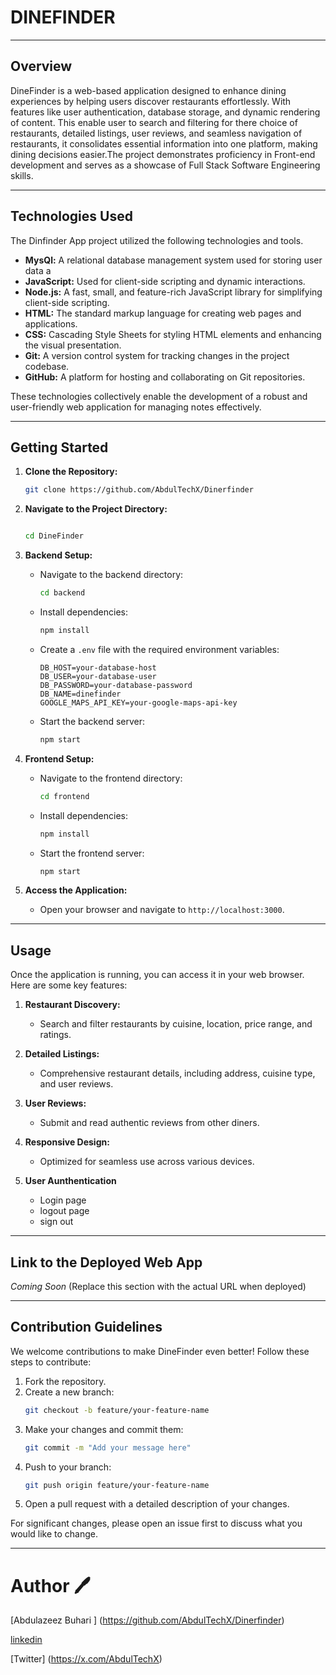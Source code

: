 # DINEFINDER

---

## Overview

DineFinder is a web-based application designed to enhance dining experiences by helping users discover restaurants effortlessly. With features like user authentication, database storage, and dynamic rendering of content. This enable user to search and filtering for there choice of restaurants, detailed listings, user reviews, and seamless navigation of restaurants, it consolidates essential information into one platform, making dining decisions easier.The project demonstrates proficiency in Front-end  development and serves as a showcase of Full Stack Software Engineering skills.

--- 

## Technologies Used
The Dinfinder App project utilized the following technologies and tools.


* **MysQl:** A relational database management system used for storing user data a
* **JavaScript:** Used for client-side scripting and dynamic interactions.
* **Node.js:** A fast, small, and feature-rich JavaScript library for simplifying client-side scripting.
* **HTML:** The standard markup language for creating web pages and applications.
* **CSS:** Cascading Style Sheets for styling HTML elements and enhancing the visual presentation.
* **Git:** A version control system for tracking changes in the project codebase.
* **GitHub:** A platform for hosting and collaborating on Git repositories.

These technologies collectively enable the development of a robust and user-friendly web application for managing notes effectively.



---

## Getting Started

1. **Clone the Repository:**
   ```bash
   git clone https://github.com/AbdulTechX/Dinerfinder
   ```

2. **Navigate to the Project Directory:**
   ```bash
   
   cd DineFinder
   ```

3. **Backend Setup:**
   - Navigate to the backend directory:
     ```bash
     cd backend
     ```
   - Install dependencies:
     ```bash
     npm install
     ```
   - Create a `.env` file with the required environment variables:
     ```env
     DB_HOST=your-database-host
     DB_USER=your-database-user
     DB_PASSWORD=your-database-password
     DB_NAME=dinefinder
     GOOGLE_MAPS_API_KEY=your-google-maps-api-key
     ```
   - Start the backend server:
     ```bash
     npm start
     ```

4. **Frontend Setup:**
   - Navigate to the frontend directory:
     ```bash
     cd frontend
     ```
   - Install dependencies:
     ```bash
     npm install
     ```
   - Start the frontend server:
     ```bash
     npm start
     ```

5. **Access the Application:**
   - Open your browser and navigate to `http://localhost:3000`.

---


## Usage
Once the application is running, you can access it in your web browser. Here are some key features:


1. **Restaurant Discovery:**
   - Search and filter restaurants by cuisine, location, price range, and ratings.

2. **Detailed Listings:**
   - Comprehensive restaurant details, including address, cuisine type, and user reviews.

3. **User Reviews:**
   - Submit and read authentic reviews from other diners.

4. **Responsive Design:**
   - Optimized for seamless use across various devices.

5. **User Aunthentication**
   - Login page
   - logout page
   - sign out
---

## Link to the Deployed Web App
*Coming Soon* (Replace this section with the actual URL when deployed)

---

## Contribution Guidelines

We welcome contributions to make DineFinder even better! Follow these steps to contribute:

1. Fork the repository.
2. Create a new branch:
   ```bash
   git checkout -b feature/your-feature-name
   ```
3. Make your changes and commit them:
   ```bash
   git commit -m "Add your message here"
   ```
4. Push to your branch:
   ```bash
   git push origin feature/your-feature-name
   ```
5. Open a pull request with a detailed description of your changes.

For significant changes, please open an issue first to discuss what you would like to change.

---
# Author :pen:

[Abdulazeez Buhari ] (https://github.com/AbdulTechX/Dinerfinder)

[linkedin](https://www.linkedin.com/in/abdulazeez-buhari-823969270?lipi=urn%3Ali%3Apage%3Ad_flagship3_profile_view_base_contact_details%3BBty0KJWyStadA5YSoOUEBg%3D%3D)

[Twitter] (https://x.com/AbdulTechX) 
